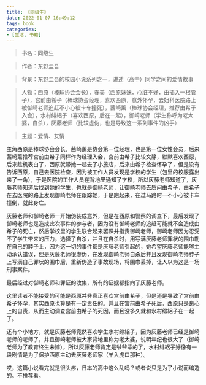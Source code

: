 ```yaml
---
title: 《同级生》
date: 2022-01-07 16:49:12
tags: book
categories:
- [生活, 书籍]
---
```


> 书名：同级生

> 作者：东野圭吾

> 背景：东野圭吾的校园小说系列之一，讲述（高中）同学之间的爱情故事

> 人物：西原（棒球协会会长），春美（西原妹妹，心脏不好，由插入一根管子），宫前由希子（棒球协会经理，喜欢西原，意外怀孕，去妇科医院路上被御崎老师追赶不小心被卡车撞死），茜崎薰（棒球协会经理，推荐由希子入会），水村绯絽子（喜欢西原，后在一起），御崎老师（学生称呼为老太婆，自杀），灰藤老师（比较虚伪，也是导致这一系列事件的凶手）

> 主题：爱情、友情

主角西原是棒球协会会长，茜崎薰是协会第一位经理，也是第一位女性会员，后来茜崎薰推荐宫前由希子同样作为经理入会，宫前由希子比较文静，默默喜欢西原，后来趁机表白了，西原就带她一起去了小旅店，后来由希子检查怀孕了，但是没有告诉西原，自己去医院检查，因为被工作人员发现是学校的学生（包里的校服露出来了一角），于是医院的工作人员在背地里通知了学校，所以灰藤老师知道了，灰藤老师知道后找到她的学生，也就是御崎老师，让御崎老师去质问由希子，由希子在去医院的路上发现御崎老师在跟踪她，于是跑起来，在过马路时一不小心被卡车撞倒，就此身亡。

灰藤老师和御崎老师一开始伪装成意外，但是在西原和警察的调查下，最后发现了御崎老师也是造成此次事件的参与者，因为没有御崎老师的追赶可能就不会造成由希子的死亡，然后学校里的学生联合起来罢课并指责御崎老师，御崎老师因为忍受不了学生带来的压力，选择了自杀，并且在自杀时，用写满灰藤老师罪状的围巾勒在自己的脖子上，因为这一切的事件都是灰藤老师引起的，她希望灰藤老师能够主动承认错误，但是灰藤老师很虚伪，在发现御崎老师自杀后并且发现御崎老师脖子上写满自己罪状的围巾后，重新伪造了事故现场，将围巾丢掉，让人以为这是一场刑事案件。

最后经过对御崎老师和罪证的收集，所有的证据都指向了灰藤老师。

这里读者不能接受的可能是西原并非真正喜欢宫前由希子，但是还是导致了宫前由希子怀孕，其实西原也算是有一定责任的。并且在宫前由希子死后，西原只是良心上的自责，从而主动调查宫前由希子的死因，而且没多久就和水村绯絽子在一起了。

还有个小地方，就是灰藤老师竟然喜欢学生水村绯絽子，因为灰藤老师已经是御崎老师的老师了，并且御崎老师被大家背地里称为老太婆，说明年纪也很大了（御崎老师为了教育终生未嫁），所以灰藤老师肯定是爷爷辈的了，水村绯絽子好像有一段剧情是为了保护西原主动去灰藤老师家（羊入虎口那种）。

哎，这篇小说看完就是很头疼，日本的高中这么乱吗？或者说只是为了小说而编造的。不推荐看。
